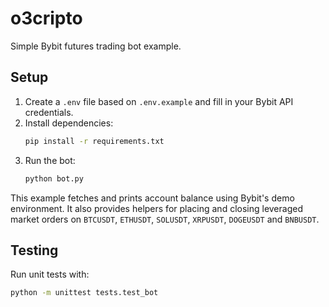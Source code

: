 # o3cripto

Simple Bybit futures trading bot example.

## Setup

1. Create a `.env` file based on `.env.example` and fill in your Bybit API credentials.
2. Install dependencies:
   ```bash
   pip install -r requirements.txt
   ```
3. Run the bot:
   ```bash
   python bot.py
   ```

This example fetches and prints account balance using Bybit's demo environment.
It also provides helpers for placing and closing leveraged market orders on
`BTCUSDT`, `ETHUSDT`, `SOLUSDT`, `XRPUSDT`, `DOGEUSDT` and `BNBUSDT`.

## Testing

Run unit tests with:

```bash
python -m unittest tests.test_bot
```
